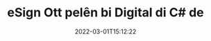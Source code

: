 ---
############################# Static ############################
layout: "auto-gen-signature"
date: 2022-03-01T15:12:22
draft: false
operation: Sign
signaturetype: Digital
fileformat: Ott
productName: .NET
lang: ku
productCode: net
otherformats: pdf doc docx docm dot dotx odt ott xls xlsx xlsm xlsb ods ots xltx xltm pptx pptm
breadcrumb: Put Digital signature on Ott for C#

############################# Head ############################
head_title: "Zêdekirina îmzeyên elektronîkî yên dîjîtal li pelê Ott bi C#"
head_description: "Ji bo .NET bi çend rêzikên kodê Îmzeya Dîjîtal bixin ser pelê Ott. API-ya Îmzekirina Belgeya GroupDocs bikar bînin da ku bi dehan formatên pelan îmze bikin."

############################# Header ############################
title: "eSign Ott pelên bi Digital di C# de"
description: "Meriv çawa bi çend rêzikên koda .NET nîşana Digital zêde bike"
bg_image: "https://cms.admin.containerize.com/templates/aspose/App_Themes/V3/images/bg/header1.png"
bg_overlay: false
button:
    enable: true

############################# SubMenu ############################
submenu:
    enable: true

    left:
        img_alt: "GroupDocs.Signature for .NET"
        image: "https://cms.admin.containerize.com/templates/groupdocs/images/product-logos/90x90-noborder/groupdocs-signature-net.png"
        product: "GroupDocs.Signature"
        platform: ".NET"



############################# About ############################
about:
    enable: true
    title: "Derbarê GroupDocs.Signature for .NET API-ya îmzeyên dîjîtal"
    content: |
        [GroupDocs.Signature for .NET](https://products.groupdocs.com/signature/net/) API-ya populer e ku bi îmzeyên elektronîkî yên dîjîtal, bi sertîfîkayên dîjîtal ve, belgeyan çêdike. Ji bo îmzeyên dîjîtal API pelên sertîfîkayên PFX bikar tîne da ku belgeyê bi bişkojkên taybet û giştî yên parastî bi şîfreyê veqetîne. Dibe ku îmzeyên dîjîtal ji bo pejirandina belgeyên karsaziyê bi rûpela taybetî ya eSign PDF-ê re, pejirandina tevahî belgeyên Microsoft Office yên mîna Words, Excel, pelên Powerpoint, û belgeyên Open Office-ê werin bikar anîn. Xerîdar dikarin bi hêsanî îmzeyan wekî sererastkirina wan, rakirin an sererastkirina wan manîpule bikin. API ji bo lêgerîn û verastkirina îmzeyan rêyek peyda dike. Digel vê yekê, ji bo xwerûkirina îmzeyan gelek jêhatî têne peyda kirin.
    

############################# Steps ############################
steps:
    enable: true
    title_left: "Gavên îmzekirina Ott bi Digital di C# de"
    content_left: |
        [GroupDocs.Signature for .NET](https://products.groupdocs.com/signature/net/) îmzakirina belgeyên Ott bi îmzeyên Digital zû û bi hêsanî peyda dike.
        
        * Nimûneyek ji çîna îmzayê biafirîne ku pelê Ott pêşkêş dike ku divê wekî rêyek an herikîna bîranînê were îmzekirin
        * Dersa SignOptions destnîşan bikin û hemî daneyên daxwazkirî bicîh bikin.
        * Rêbaza Signature.Sign() vexwend ku derana pelê Ott an jî herikîna bîrê derbas dike

    title_right: " Pêdiviyên Sîstemê"
    content_right: |
        GroupDocs.Signature for .NET li ser hemî platform û pergalên xebitandinê yên sereke têne piştgirî kirin. Berî ku hûn koda jêrîn bicîh bikin, ji kerema xwe pê ewle bibin ku we şertên jêrîn li ser pergala we hatine saz kirin.

        * Pergalên xebitandinê: Microsoft Windows, Linux, MacOS
        * Jîngehên pêşkeftinê: Microsoft Visual Studio, Xamarin, MonoDevelop
        * Frameworks: .NET Framework, .NET Standard, .NET Core, Mono
        * Nûtirîn GroupDocs.Signature for .NET ji [Nuget](https://www.nuget.org/packages/groupdocs.signature) bistînin
         
    code: |
        ```csharp    
                
        // Set up input Ott file
        string filePath = "input.ott";
        // Set up output file
        string outputFilePath = "output.ott";
        // Provide digital certificate
        string certificateFilePath = "certificate.pfx";

        // Instantiate Signature for input file
        using (GroupDocs.Signature.Signature signature = new GroupDocs.Signature.Signature(filePath))
        {
                //Provide sign options
                DigitalSignOptions options = new DigitalSignOptions(certificateFilePath)
                {
                    // set certificate password
                    Password = "1234567890",
                    // set signature position
                    Left = 50,
                    Top = 200,
                };

                // sign Ott document
                SignResult result = signature.Sign(outputFilePath, options);
        }

        ```

############################# Demos ############################
demos:
    enable: true
    title: "Îmzekirina belgeyên Ott bi Digital Demoya Zindî"
    content: |
       Naha bi serdana malpera [GroupDocs.Signature App](https://products.groupdocs.app/signature/family) pelê Ott bi îmzeyên cihêreng îmze bikin. Demoya serhêl a belaş li benda we ye.          

############################# More Formats ############################
more_formats:
    enable: true
    title: "Îmzeyên din ên piştgirî yên Digital ji bo C#"
    content: |
        "Her weha hûn dikarin Ott bi celebên din ên îmzayê re îmze bikin. Ji kerema xwe lîsteya jêrîn bibînin."
    format: 
       
       
back_to_top:
    enable: true
---